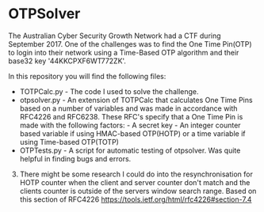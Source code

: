 # OTPSolver
The Australian Cyber Security Growth Network had a CTF during September 2017. 
One of the challenges was to find the One Time Pin(OTP) to login into their network using a Time-Based OTP algorithm and their base32 key '44KKCPXF6WT772ZK'.

In this repository you will find the following files:
* TOTPCalc.py - The code I used to solve the challenge.
* otpsolver.py - An extension of TOTPCalc that calculates One Time Pins based on a number of variables and was made
                 in accordance with RFC4226 and RFC6238. These RFC's specify that a One Time Pin is made with
                 the following factors:
                 - A secret key
                 - An integer counter based variable if using HMAC-based OTP(HOTP) 
                   or a time variable if using Time-based OTP(TOTP) 
* OTPTests.py - A script for automatic testing of otpsolver. Was quite helpful in finding bugs and errors.


3. There might be some research I could do into the resynchronisation for HOTP counter when the client and server counter don't match and the clients counter is outside of the servers window search range. Based on this section of RFC4226 https://tools.ietf.org/html/rfc4226#section-7.4
